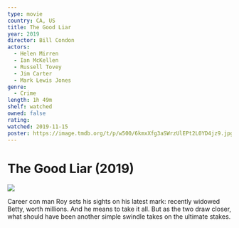 ```yaml
---
type: movie
country: CA, US
title: The Good Liar
year: 2019
director: Bill Condon
actors:
  - Helen Mirren
  - Ian McKellen
  - Russell Tovey
  - Jim Carter
  - Mark Lewis Jones
genre:
  - Crime
length: 1h 49m
shelf: watched
owned: false
rating:
watched: 2019-11-15
poster: https://image.tmdb.org/t/p/w500/6kmxXfg3aSWrzUlEPt2L0YD4jz9.jpg
---
```


# The Good Liar (2019)

![](https://image.tmdb.org/t/p/w500/6kmxXfg3aSWrzUlEPt2L0YD4jz9.jpg)

Career con man Roy sets his sights on his latest mark: recently widowed Betty, worth millions. And he means to take it all. But as the two draw closer, what should have been another simple swindle takes on the ultimate stakes.